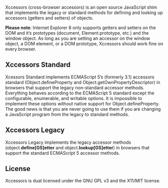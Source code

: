 Xccessors (cross-browser accessors) is an open source JavaScript shim that implements the legacy or standard methods for defining and looking up accessors (getters and setters) of objects.

**Please note**: Internet Explorer 8 only supports getters and setters on the DOM and it’s prototypes (document, Element.prototype, etc.) and the window object. As long as you are setting an accessor on the window object, a DOM element, or a DOM prototype, Xccessors should work fine on every browser.

Xccessors Standard
------------------

Xcessors Standard implements ECMAScript 5’s (formerly 3.1) accessors standard (Object.defineProperty and Object.getOwnPropertyDescriptor) in browsers that support the legacy non-standard accessor methods. Everything behaves according to the ECMAScript 5 standard except the configurable, enumerable, and writable options. It is impossible to implement these options without native support for Object.defineProperty. The good news is that you are never going to use them if you are changing a JavaScript program from the legacy to standard methods.

Xccessors Legacy
----------------

Xccessors Legacy implements the legacy accessor methods (object.__define[GS]etter__ and object.__lookup[GS]etter__) in browsers that support the standard ECMAScript 5 accessor methods.

License
-------

Xccessors is dual licensed under the GNU GPL v3 and the X11/MIT license.
